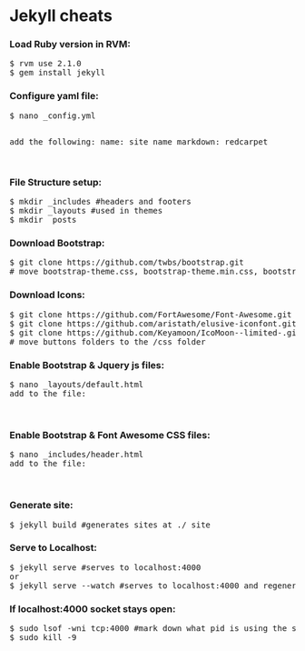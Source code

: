 Jekyll cheats
=============

<h3>Load Ruby version in RVM:</h3>
<pre>
$ rvm use 2.1.0
$ gem install jekyll
</pre>

<h3>Configure yaml file:</h3>
<pre>
$ nano _config.yml

add the following:
name: site name
markdown: redcarpet

</pre>

<h3>File Structure setup:</h3>
<pre>
$ mkdir _includes #headers and footers
$ mkdir _layouts #used in themes
$ mkdir _posts
</pre>

<h3>Download Bootstrap:</h3>
<pre>
$ git clone https://github.com/twbs/bootstrap.git
# move bootstrap-theme.css, bootstrap-theme.min.css, bootstrap.css, bootstrap.min.css to the /css folder
</pre>

<h3>Download Icons:</h3>
<pre>
$ git clone https://github.com/FortAwesome/Font-Awesome.git #Font Awesome
$ git clone https://github.com/aristath/elusive-iconfont.git #elusive
$ git clone https://github.com/Keyamoon/IcoMoon--limited-.git #icomoon
# move buttons folders to the /css folder
</pre>

<h3>Enable Bootstrap & Jquery js files:</h3>
<pre>
$ nano _layouts/default.html
add to the file:
<script src="{{ site.url }}/js/bootstrap.js"></script>
<script src="http://code.jquery.com/jquery-1.10.1.min.js"></script>
</pre>

<h3>Enable Bootstrap & Font Awesome CSS files:</h3>
<pre>
$ nano _includes/header.html
add to the file:
<link rel="stylesheet" href="{{ site.url }}/css/bootstrap.css">
<link href="//netdna.bootstrapcdn.com/font-awesome/4.0.3/css/font-awesome.css" rel="stylesheet">
</pre>

<h3>Generate site:</h3>
<pre>
$ jekyll build #generates sites at ./_site
</pre>

<h3>Serve to Localhost:</h3>
<pre>
$ jekyll serve #serves to localhost:4000
or
$ jekyll serve --watch #serves to localhost:4000 and regenerates for changes
</pre>

<h3>If localhost:4000 socket stays open:</h3>
<pre>
$ sudo lsof -wni tcp:4000 #mark down what pid is using the socket
$ sudo kill -9 <pid>
</pre>
